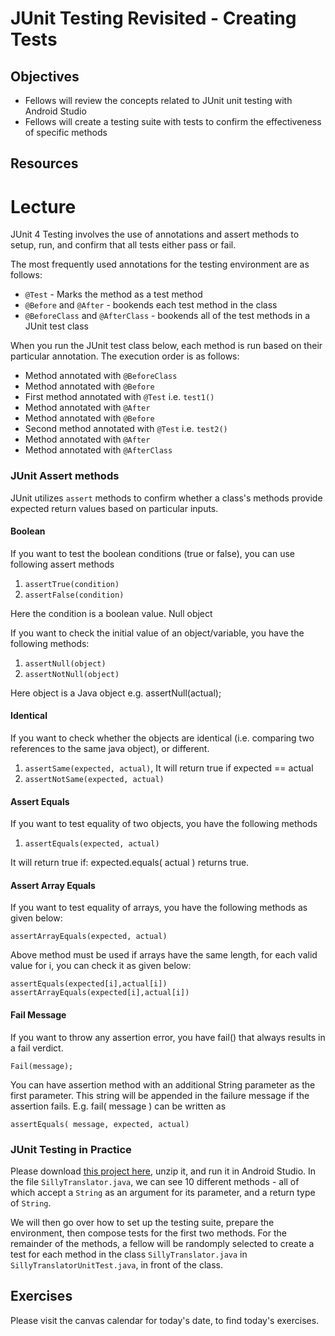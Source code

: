 # JUnit Testing Revisited - Creating Tests

## Objectives
* Fellows will review the concepts related to JUnit unit testing with Android Studio
* Fellows will create a testing suite with tests to confirm the effectiveness of specific methods

## Resources

# Lecture

JUnit 4 Testing involves the use of annotations and assert methods to setup, run, and confirm that all tests either pass or fail.

The most frequently used annotations for the testing environment are as follows:

* `@Test` - Marks the method as a test method
* `@Before` and `@After` - bookends each test method in the class
* `@BeforeClass` and `@AfterClass` - bookends all of the test methods in a JUnit test class

When you run the JUnit test class below, each method is run based on their particular annotation. The execution order is as follows:
  * Method annotated with `@BeforeClass`
  * Method annotated with `@Before`
  * First method annotated with `@Test` i.e. `test1()`
  * Method annotated with `@After`
  * Method annotated with `@Before`
  * Second method annotated with `@Test` i.e. `test2()`
  * Method annotated with `@After`
  * Method annotated with `@AfterClass`

### JUnit Assert methods

JUnit utilizes `assert` methods to confirm whether a class's methods provide expected return values based on particular inputs.

#### Boolean

If you want to test the boolean conditions (true or false), you can use following assert methods

1. `assertTrue(condition)`
1. `assertFalse(condition)`

Here the condition is a boolean value.
Null object

If you want to check the initial value of an object/variable, you have the following methods:

1. `assertNull(object)`
1. `assertNotNull(object)`

Here object is a Java object e.g. assertNull(actual);

#### Identical

If you want to check whether the objects are identical (i.e. comparing two references to the same java object), or different.

1. `assertSame(expected, actual)`, It will return true if expected == actual
1. `assertNotSame(expected, actual)`

#### Assert Equals

If you want to test equality of two objects, you have the following methods

1. `assertEquals(expected, actual)`

It will return true if: expected.equals( actual ) returns true.

#### Assert Array Equals

If you want to test equality of arrays, you have the following methods as given below:

`assertArrayEquals(expected, actual)`

Above method must be used if arrays have the same length, for each valid value for i, you can check it as given below:

`assertEquals(expected[i],actual[i])`
`assertArrayEquals(expected[i],actual[i])`

#### Fail Message

If you want to throw any assertion error, you have fail() that always results in a fail verdict.

`Fail(message);`

You can have assertion method with an additional String parameter as the first parameter. This string will be appended in the failure message if the assertion fails. E.g. fail( message ) can be written as

`assertEquals( message, expected, actual)`
    
### JUnit Testing in Practice

Please download [this project here](https://github.com/joinpursuit/Pursuit-Core-Android/blob/master/cohort_5.4/unit_04/projects/testing_revisited_creating_tests.zip), unzip it, and run it in Android Studio. In the file `SillyTranslator.java`, we can see 10 different methods - all of which accept a `String` as an argument for its parameter, and a return type of `String`.

We will then go over how to set up the testing suite, prepare the environment, then compose tests for the first two methods. For the remainder of the methods, a fellow will be randomply selected to create a test for each method in the class `SillyTranslator.java` in `SillyTranslatorUnitTest.java`, in front of the class.

## Exercises

Please visit the canvas calendar for today's date, to find today's exercises.
